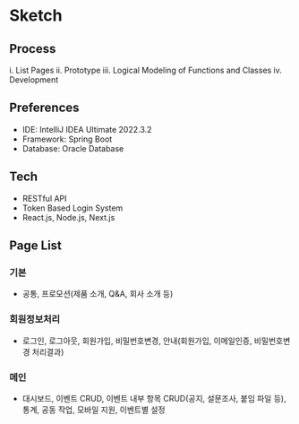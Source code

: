 # Sketch
## Process
i. List Pages
ii. Prototype
iii. Logical Modeling of Functions and Classes
iv. Development

## Preferences
- IDE: IntelliJ IDEA Ultimate 2022.3.2
- Framework: Spring Boot
- Database: Oracle Database

## Tech
- RESTful API
- Token Based Login System
- React.js, Node.js, Next.js

## Page List
### 기본
- 공통, 프로모션(제품 소개, Q&A, 회사 소개 등)
### 회원정보처리
- 로그인, 로그아웃, 회원가입, 비밀번호변경, 안내(회원가입, 이메일인증, 비밀번호변경 처리결과)
### 메인
- 대시보드, 이벤트 CRUD, 이벤트 내부 항목 CRUD(공지, 설문조사, 붙임 파일 등), 통계, 공동 작업, 모바일 지원, 이벤트별 설정
